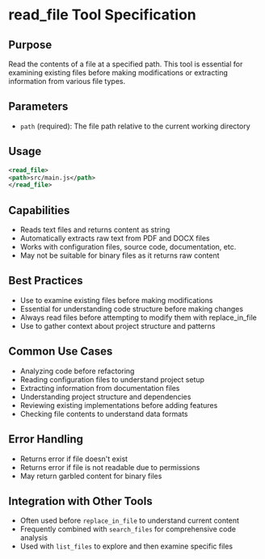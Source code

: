 # read_file Tool Specification

## Purpose
Read the contents of a file at a specified path. This tool is essential for examining existing files before making modifications or extracting information from various file types.

## Parameters
- `path` (required): The file path relative to the current working directory

## Usage
```xml
<read_file>
<path>src/main.js</path>
</read_file>
```

## Capabilities
- Reads text files and returns content as string
- Automatically extracts raw text from PDF and DOCX files
- Works with configuration files, source code, documentation, etc.
- May not be suitable for binary files as it returns raw content

## Best Practices
- Use to examine existing files before making modifications
- Essential for understanding code structure before making changes
- Always read files before attempting to modify them with replace_in_file
- Use to gather context about project structure and patterns

## Common Use Cases
- Analyzing code before refactoring
- Reading configuration files to understand project setup
- Extracting information from documentation files
- Understanding project structure and dependencies
- Reviewing existing implementations before adding features
- Checking file contents to understand data formats

## Error Handling
- Returns error if file doesn't exist
- Returns error if file is not readable due to permissions
- May return garbled content for binary files

## Integration with Other Tools
- Often used before `replace_in_file` to understand current content
- Frequently combined with `search_files` for comprehensive code analysis
- Used with `list_files` to explore and then examine specific files
